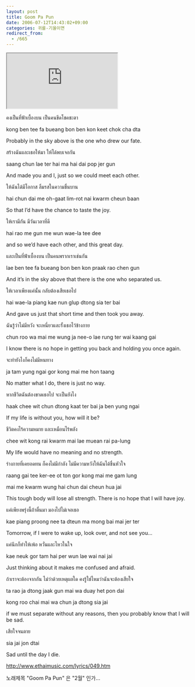 ```yaml
---
layout: post
title: Goom Pa Pun
date: 2006-07-12T14:43:02+09:00
categories: 귀를-기울이면
redirect_from:
  - /665
---
```


<iframe src="http://www.youtube.com/embed/OZkiZ3NbJEI" frame allowfullscreen></iframe>

คงเป็นที่ฟ้าเบื้องบน เป็นคนขีดโชคชะตา

kong ben tee fa bueang bon ben kon keet chok cha dta

Probably in the sky above is the one who drew our fate.

สร้างฉันและเธอให้มา ให้ได้พบเจอกัน

saang chun lae ter hai ma hai dai pop jer gun

And made you and I, just so we could meet each other.

ให้ฉันได้มีโอกาส ลิ้มรสในความชื่นบาน

hai chun dai me oh-gaat lim-rot nai kwarm cheun baan

So that I’d have the chance to taste the joy.

ให้เรามีกัน มีวันเวลาที่ดี

hai rao me gun me wun wae-la tee dee

and so we’d have each other, and this great day.

และเป็นที่ฟ้าเบื้องบน เป็นคนพรากเราเช่นกัน

lae ben tee fa bueang bon ben kon praak rao chen gun

And it’s in the sky above that there is the one who separated us.

ให้เวลาเพียงแค่นั้น กลับต้องเสียเธอไป

hai wae-la piang kae nun glup dtong sia ter bai

And gave us just that short time and then took you away.

ฉันรู้ว่าไม่มีหวัง จะเหนี่ยวและรั้งเธอไว้ข้างกาย

chun roo wa mai me wung ja nee-o lae rung ter wai kaang gai

I know there is no hope in getting you back and holding you once again.

จะทำยังไงก็คงไม่มีหนทาง

ja tam yung ngai gor kong mai me hon taang

No matter what I do, there is just no way.

หากชีวิตฉันต้องขาดเธอไป จะเป็นยังไง

haak chee wit chun dtong kaat ter bai ja ben yung ngai

If my life is without you, how will it be?

ชีวิตคงไร้ความหมาย และเหมือนไร้พลัง

chee wit kong rai kwarm mai lae muean rai pa-lung

My life would have no meaning and no strength.

ร่างกายที่เคยอดทน ก็คงไม่มีกำลัง ไม่มีความหวังให้ฉันได้ชื่นหัวใจ

raang gai tee ker-ee ot ton gor kong mai me gam lung

mai me kwarm wung hai chun dai cheun hua jai

This tough body will lose all strength. There is no hope that I will have joy.

แค่เพียงพรุ่งนี้ถ้าตื่นมา มองไปไม่เจอเธอ

kae piang proong nee ta dteun ma mong bai mai jer ter

Tomorrow, if I were to wake up, look over, and not see you...

แค่นึกก็ทำให้เพ้อ หวั่นและไหวในใจ

kae neuk gor tam hai per wun lae wai nai jai

Just thinking about it makes me confused and afraid.

ถ้าเราจะต้องจากกัน ไม่ว่าด้วยเหตุผลใด คงรู้ใช่ไหมว่าฉันจะต้องเสียใจ

ta rao ja dtong jaak gun mai wa duay het pon dai

kong roo chai mai wa chun ja dtong sia jai

if we must separate without any reasons, then you probably know that I will be sad.

เสียใจจนตาย

sia jai jon dtai

Sad until the day I die.

<a href="http://www.ethaimusic.com/lyrics/049.htm">http://www.ethaimusic.com/lyrics/049.htm</a>

노래제목 "Goom Pa Pun" 은 "2월" 인가...
